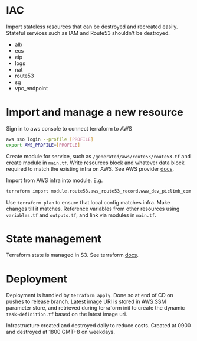 # IAC

Import stateless resources that can be destroyed and recreated easily. Stateful services such as IAM and Route53 shouldn't be destroyed.

- alb
- ecs
- eip
- logs
- nat
- route53
- sg
- vpc_endpoint

# Import and manage a new resource

Sign in to aws console to connect terraform to AWS

```bash
aws sso login --profile [PROFILE]
export AWS_PROFILE=[PROFILE]
```

Create module for service, such as `/generated/aws/route53/route53.tf` and create module in `main.tf`. Write resources block and whatever data block required to match the existing infra on AWS. See AWS provider [docs](https://registry.terraform.io/providers/hashicorp/aws/latest/docs).

Import from AWS infra into module. E.g.

```bash
terraform import module.route53.aws_route53_record.www_dev_piclimb_com Z0081576APTH2MKBFDT2_www.dev.piclimb.com_A
```

Use `terraform plan` to ensure that local config matches infra. Make changes till it matches. Reference variables from other resources using `variables.tf` and `outputs.tf`, and link via modules in `main.tf`.

# State management

Terraform state is managed in S3. See terraform [docs](https://developer.hashicorp.com/terraform/language/backend/s3).

# Deployment

Deployment is handled by `terraform apply`. Done so at end of CD on pushes to release branch. Latest image URI is stored in [AWS SSM](https://docs.aws.amazon.com/systems-manager/latest/userguide/systems-manager-parameter-store.html) parameter store, and retrieved during terraform init to create the dynamic `task-definition.tf` based on the latest image uri.

Infrastructure created and destroyed daily to reduce costs. Created at 0900 and destroyed at 1800 GMT+8 on weekdays.

